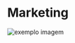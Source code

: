 # Marketing

<img src="https://arquivosbrasil.blob.core.windows.net/insulas/imagem/e-commerce-e-loja-virtual-nao-sao-a-mesma-coisa!-3586319.png" alt="exemplo imagem">
